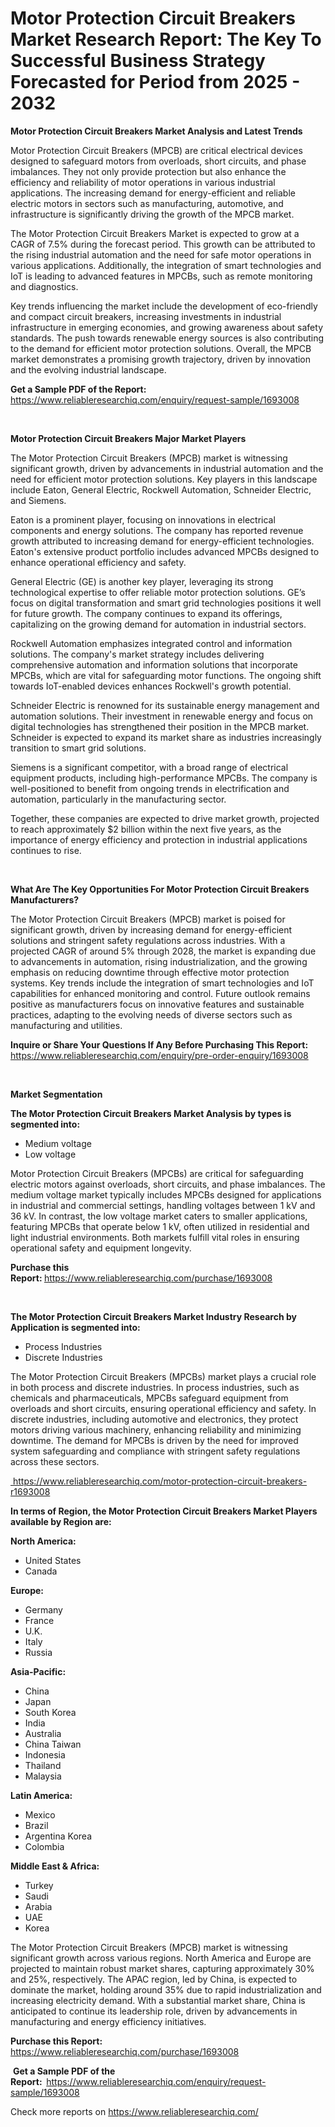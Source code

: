 <p><h1>Motor Protection Circuit Breakers Market Research Report: The Key To Successful Business Strategy Forecasted for Period from 2025 - 2032</h1></p><p><strong>Motor Protection Circuit Breakers Market Analysis and Latest Trends</strong></p>
<p><p>Motor Protection Circuit Breakers (MPCB) are critical electrical devices designed to safeguard motors from overloads, short circuits, and phase imbalances. They not only provide protection but also enhance the efficiency and reliability of motor operations in various industrial applications. The increasing demand for energy-efficient and reliable electric motors in sectors such as manufacturing, automotive, and infrastructure is significantly driving the growth of the MPCB market.</p><p>The Motor Protection Circuit Breakers Market is expected to grow at a CAGR of 7.5% during the forecast period. This growth can be attributed to the rising industrial automation and the need for safe motor operations in various applications. Additionally, the integration of smart technologies and IoT is leading to advanced features in MPCBs, such as remote monitoring and diagnostics.</p><p>Key trends influencing the market include the development of eco-friendly and compact circuit breakers, increasing investments in industrial infrastructure in emerging economies, and growing awareness about safety standards. The push towards renewable energy sources is also contributing to the demand for efficient motor protection solutions. Overall, the MPCB market demonstrates a promising growth trajectory, driven by innovation and the evolving industrial landscape.</p></p>
<p><strong>Get a Sample PDF of the Report:&nbsp;</strong> <a href="https://www.reliableresearchiq.com/enquiry/request-sample/1693008?utm_campaign=1140&utm_medium=2&utm_source=Github&utm_content=ia&utm_term=20022025&utm_id=motor-protection-circuit-breakers">https://www.reliableresearchiq.com/enquiry/request-sample/1693008</a></p>
<p>&nbsp;</p>
<p><strong>Motor Protection Circuit Breakers Major Market Players</strong></p>
<p><p>The Motor Protection Circuit Breakers (MPCB) market is witnessing significant growth, driven by advancements in industrial automation and the need for efficient motor protection solutions. Key players in this landscape include Eaton, General Electric, Rockwell Automation, Schneider Electric, and Siemens.</p><p>Eaton is a prominent player, focusing on innovations in electrical components and energy solutions. The company has reported revenue growth attributed to increasing demand for energy-efficient technologies. Eaton's extensive product portfolio includes advanced MPCBs designed to enhance operational efficiency and safety.</p><p>General Electric (GE) is another key player, leveraging its strong technological expertise to offer reliable motor protection solutions. GE’s focus on digital transformation and smart grid technologies positions it well for future growth. The company continues to expand its offerings, capitalizing on the growing demand for automation in industrial sectors.</p><p>Rockwell Automation emphasizes integrated control and information solutions. The company's market strategy includes delivering comprehensive automation and information solutions that incorporate MPCBs, which are vital for safeguarding motor functions. The ongoing shift towards IoT-enabled devices enhances Rockwell's growth potential.</p><p>Schneider Electric is renowned for its sustainable energy management and automation solutions. Their investment in renewable energy and focus on digital technologies has strengthened their position in the MPCB market. Schneider is expected to expand its market share as industries increasingly transition to smart grid solutions.</p><p>Siemens is a significant competitor, with a broad range of electrical equipment products, including high-performance MPCBs. The company is well-positioned to benefit from ongoing trends in electrification and automation, particularly in the manufacturing sector.</p><p>Together, these companies are expected to drive market growth, projected to reach approximately $2 billion within the next five years, as the importance of energy efficiency and protection in industrial applications continues to rise.</p></p>
<p>&nbsp;</p>
<p><strong>What Are The Key Opportunities For Motor Protection Circuit Breakers Manufacturers?</strong></p>
<p><p>The Motor Protection Circuit Breakers (MPCB) market is poised for significant growth, driven by increasing demand for energy-efficient solutions and stringent safety regulations across industries. With a projected CAGR of around 5% through 2028, the market is expanding due to advancements in automation, rising industrialization, and the growing emphasis on reducing downtime through effective motor protection systems. Key trends include the integration of smart technologies and IoT capabilities for enhanced monitoring and control. Future outlook remains positive as manufacturers focus on innovative features and sustainable practices, adapting to the evolving needs of diverse sectors such as manufacturing and utilities.</p></p>
<p><strong>Inquire or Share Your Questions If Any Before Purchasing This Report:</strong> <a href="https://www.reliableresearchiq.com/enquiry/pre-order-enquiry/1693008?utm_campaign=1140&utm_medium=2&utm_source=Github&utm_content=ia&utm_term=20022025&utm_id=motor-protection-circuit-breakers">https://www.reliableresearchiq.com/enquiry/pre-order-enquiry/1693008</a></p>
<p>&nbsp;</p>
<p><strong>Market Segmentation</strong></p>
<p><strong>The Motor Protection Circuit Breakers Market Analysis by types is segmented into:</strong></p>
<p><ul><li>Medium voltage</li><li>Low voltage</li></ul></p>
<p><p>Motor Protection Circuit Breakers (MPCBs) are critical for safeguarding electric motors against overloads, short circuits, and phase imbalances. The medium voltage market typically includes MPCBs designed for applications in industrial and commercial settings, handling voltages between 1 kV and 36 kV. In contrast, the low voltage market caters to smaller applications, featuring MPCBs that operate below 1 kV, often utilized in residential and light industrial environments. Both markets fulfill vital roles in ensuring operational safety and equipment longevity.</p></p>
<p><strong>Purchase this Report:&nbsp;</strong><a href="https://www.reliableresearchiq.com/purchase/1693008?utm_campaign=1140&utm_medium=2&utm_source=Github&utm_content=ia&utm_term=20022025&utm_id=motor-protection-circuit-breakers">https://www.reliableresearchiq.com/purchase/1693008</a></p>
<p>&nbsp;</p>
<p><strong>The Motor Protection Circuit Breakers Market Industry Research by Application is segmented into:</strong></p>
<p><ul><li>Process Industries</li><li>Discrete Industries</li></ul></p>
<p><p>The Motor Protection Circuit Breakers (MPCBs) market plays a crucial role in both process and discrete industries. In process industries, such as chemicals and pharmaceuticals, MPCBs safeguard equipment from overloads and short circuits, ensuring operational efficiency and safety. In discrete industries, including automotive and electronics, they protect motors driving various machinery, enhancing reliability and minimizing downtime. The demand for MPCBs is driven by the need for improved system safeguarding and compliance with stringent safety regulations across these sectors.</p></p>
<p><a href="https://www.reliableresearchiq.com/motor-protection-circuit-breakers-r1693008?utm_campaign=1140&utm_medium=2&utm_source=Github&utm_content=ia&utm_term=20022025&utm_id=motor-protection-circuit-breakers">&nbsp;https://www.reliableresearchiq.com/motor-protection-circuit-breakers-r1693008</a></p>
<p><strong>In terms of Region, the Motor Protection Circuit Breakers Market Players available by Region are:</strong></p>
<p>
    <p> <strong> North America: </strong>
        <ul>
            <li>United States</li>
            <li>Canada</li>
        </ul>
        </p> 
    <p> <strong> Europe: </strong>
        <ul>
            <li>Germany</li>
            <li>France</li>
            <li>U.K.</li>
            <li>Italy</li>
            <li>Russia</li>
        </ul>
        </p> 
    <p> <strong> Asia-Pacific: </strong>
        <ul>
            <li>China</li>
            <li>Japan</li>
            <li>South Korea</li>
            <li>India</li>
            <li>Australia</li>
            <li>China Taiwan</li>
            <li>Indonesia</li>
            <li>Thailand</li>
            <li>Malaysia</li>
        </ul>
        </p> 
    <p> <strong> Latin America: </strong>
        <ul>
            <li>Mexico</li>
            <li>Brazil</li>
            <li>Argentina Korea</li>
            <li>Colombia</li>
        </ul>
        </p> 
    <p> <strong> Middle East & Africa: </strong>
        <ul>
            <li>Turkey</li>
            <li>Saudi</li>
            <li>Arabia</li>
            <li>UAE</li>
            <li>Korea</li>
        </ul>
    </p>
    </p>
<p><p>The Motor Protection Circuit Breakers (MPCB) market is witnessing significant growth across various regions. North America and Europe are projected to maintain robust market shares, capturing approximately 30% and 25%, respectively. The APAC region, led by China, is expected to dominate the market, holding around 35% due to rapid industrialization and increasing electricity demand. With a substantial market share, China is anticipated to continue its leadership role, driven by advancements in manufacturing and energy efficiency initiatives.</p></p>
<p><strong>Purchase this Report: </strong><a href="https://www.reliableresearchiq.com/purchase/1693008?utm_campaign=1140&utm_medium=2&utm_source=Github&utm_content=ia&utm_term=20022025&utm_id=motor-protection-circuit-breakers">https://www.reliableresearchiq.com/purchase/1693008</a></p>
<p>&nbsp;<strong>Get a Sample PDF of the Report:&nbsp;&nbsp;</strong><a href="https://www.reliableresearchiq.com/enquiry/request-sample/1693008?utm_campaign=1140&utm_medium=2&utm_source=Github&utm_content=ia&utm_term=20022025&utm_id=motor-protection-circuit-breakers">https://www.reliableresearchiq.com/enquiry/request-sample/1693008</a></p>
<p><strong></strong></p>
<p>Check more reports on <a href="https://www.reliableresearchiq.com/?utm_campaign=1140&utm_medium=2&utm_source=Github&utm_content=ia&utm_term=20022025&utm_id=motor-protection-circuit-breakers">https://www.reliableresearchiq.com/</a></p>